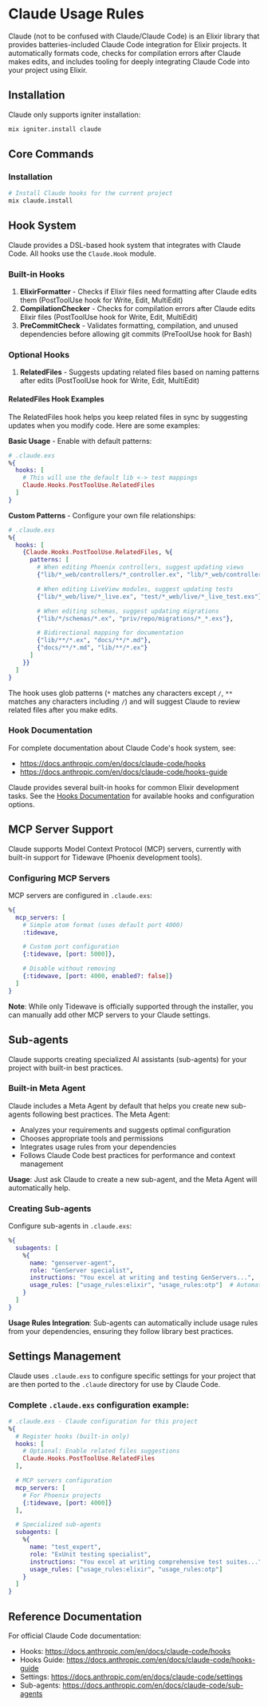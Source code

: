 # Claude Usage Rules

Claude (not to be confused with Claude/Claude Code) is an Elixir library that provides batteries-included Claude Code integration for Elixir projects. It automatically formats code, checks for compilation errors after Claude makes edits, and includes tooling for deeply integrating Claude Code into your project using Elixir.

## Installation

Claude only supports igniter installation:

```bash
mix igniter.install claude
```

## Core Commands

### Installation
```bash
# Install Claude hooks for the current project
mix claude.install
```

## Hook System

Claude provides a DSL-based hook system that integrates with Claude Code. All hooks use the `Claude.Hook` module.

### Built-in Hooks

1. **ElixirFormatter** - Checks if Elixir files need formatting after Claude edits them (PostToolUse hook for Write, Edit, MultiEdit)
2. **CompilationChecker** - Checks for compilation errors after Claude edits Elixir files (PostToolUse hook for Write, Edit, MultiEdit)
3. **PreCommitCheck** - Validates formatting, compilation, and unused dependencies before allowing git commits (PreToolUse hook for Bash)

### Optional Hooks

1. **RelatedFiles** - Suggests updating related files based on naming patterns after edits (PostToolUse hook for Write, Edit, MultiEdit)

#### RelatedFiles Hook Examples

The RelatedFiles hook helps you keep related files in sync by suggesting updates when you modify code. Here are some examples:

**Basic Usage** - Enable with default patterns:

```elixir
# .claude.exs
%{
  hooks: [
    # This will use the default lib <-> test mappings
    Claude.Hooks.PostToolUse.RelatedFiles
  ]
}
```

**Custom Patterns** - Configure your own file relationships:

```elixir
# .claude.exs
%{
  hooks: [
    {Claude.Hooks.PostToolUse.RelatedFiles, %{
      patterns: [
        # When editing Phoenix controllers, suggest updating views
        {"lib/*_web/controllers/*_controller.ex", "lib/*_web/controllers/*_html.ex"},

        # When editing LiveView modules, suggest updating tests
        {"lib/*_web/live/*_live.ex", "test/*_web/live/*_live_test.exs"},

        # When editing schemas, suggest updating migrations
        {"lib/*/schemas/*.ex", "priv/repo/migrations/*_*.exs"},

        # Bidirectional mapping for documentation
        {"lib/**/*.ex", "docs/**/*.md"},
        {"docs/**/*.md", "lib/**/*.ex"}
      ]
    }}
  ]
}
```

The hook uses glob patterns (`*` matches any characters except `/`, `**` matches any characters including `/`) and will suggest Claude to review related files after you make edits.

### Hook Documentation

For complete documentation about Claude Code's hook system, see:

  * https://docs.anthropic.com/en/docs/claude-code/hooks
  * https://docs.anthropic.com/en/docs/claude-code/hooks-guide

Claude provides several built-in hooks for common Elixir development tasks. See the
[Hooks Documentation](documentation/hooks.md) for available hooks and configuration options.

## MCP Server Support

Claude supports Model Context Protocol (MCP) servers, currently with built-in support for Tidewave (Phoenix development tools).

### Configuring MCP Servers

MCP servers are configured in `.claude.exs`:

```elixir
%{
  mcp_servers: [
    # Simple atom format (uses default port 4000)
    :tidewave,

    # Custom port configuration
    {:tidewave, [port: 5000]},

    # Disable without removing
    {:tidewave, [port: 4000, enabled?: false]}
  ]
}
```

**Note**: While only Tidewave is officially supported through the installer, you can manually add other MCP servers to your Claude settings.

## Sub-agents

Claude supports creating specialized AI assistants (sub-agents) for your project with built-in best practices.

### Built-in Meta Agent

Claude includes a Meta Agent by default that helps you create new sub-agents following best practices. The Meta Agent:
- Analyzes your requirements and suggests optimal configuration
- Chooses appropriate tools and permissions
- Integrates usage rules from your dependencies
- Follows Claude Code best practices for performance and context management

**Usage**: Just ask Claude to create a new sub-agent, and the Meta Agent will automatically help.

### Creating Sub-agents

Configure sub-agents in `.claude.exs`:

```elixir
%{
  subagents: [
    %{
      name: "genserver-agent",
      role: "GenServer specialist",
      instructions: "You excel at writing and testing GenServers...",
      usage_rules: ["usage_rules:elixir", "usage_rules:otp"]  # Automatically includes best practices!
    }
  ]
}
```

**Usage Rules Integration**: Sub-agents can automatically include usage rules from your dependencies, ensuring they follow library best practices.

## Settings Management

Claude uses `.claude.exs` to configure specific settings for your project that are then ported to
the `.claude` directory for use by Claude Code.

### Complete `.claude.exs` configuration example:

```elixir
# .claude.exs - Claude configuration for this project
%{
  # Register hooks (built-in only)
  hooks: [
    # Optional: Enable related files suggestions
    Claude.Hooks.PostToolUse.RelatedFiles
  ],

  # MCP servers configuration
  mcp_servers: [
    # For Phoenix projects
    {:tidewave, [port: 4000]}
  ],

  # Specialized sub-agents
  subagents: [
    %{
      name: "test_expert",
      role: "ExUnit testing specialist",
      instructions: "You excel at writing comprehensive test suites...",
      usage_rules: ["usage_rules:elixir", "usage_rules:otp"]
    }
  ]
}
```

## Reference Documentation

For official Claude Code documentation:

 * Hooks: https://docs.anthropic.com/en/docs/claude-code/hooks
 * Hooks Guide: https://docs.anthropic.com/en/docs/claude-code/hooks-guide
 * Settings: https://docs.anthropic.com/en/docs/claude-code/settings
 * Sub-agents: https://docs.anthropic.com/en/docs/claude-code/sub-agents
